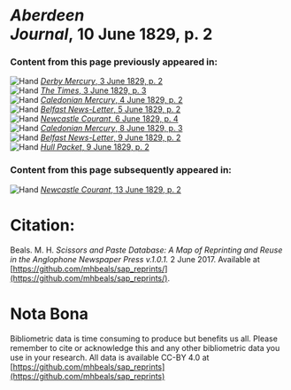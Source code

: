 # *Aberdeen Journal*, 10 June 1829, p. 2  
  
### Content from this page previously appeared in:  
![Hand](http://scissorsandpaste.net/wp-content/uploads/2017/06/smallhandpointer.png) [*Derby Mercury*, 3 June 1829, p. 2](https://mhbeals.github.io/sap_html/Derby-Mercury/Derby-Mercury-3-June-1829-p-2)  
![Hand](http://scissorsandpaste.net/wp-content/uploads/2017/06/smallhandpointer.png) [*The Times*, 3 June 1829, p. 3](https://mhbeals.github.io/sap_html/The-Times/The-Times-3-June-1829-p-3)  
![Hand](http://scissorsandpaste.net/wp-content/uploads/2017/06/smallhandpointer.png) [*Caledonian Mercury*, 4 June 1829, p. 2](https://mhbeals.github.io/sap_html/Caledonian-Mercury/Caledonian-Mercury-4-June-1829-p-2)  
![Hand](http://scissorsandpaste.net/wp-content/uploads/2017/06/smallhandpointer.png) [*Belfast News-Letter*, 5 June 1829, p. 2](https://mhbeals.github.io/sap_html/Belfast-News-Letter/Belfast-News-Letter-5-June-1829-p-2)  
![Hand](http://scissorsandpaste.net/wp-content/uploads/2017/06/smallhandpointer.png) [*Newcastle Courant*, 6 June 1829, p. 4](https://mhbeals.github.io/sap_html/Newcastle-Courant/Newcastle-Courant-6-June-1829-p-4)  
![Hand](http://scissorsandpaste.net/wp-content/uploads/2017/06/smallhandpointer.png) [*Caledonian Mercury*, 8 June 1829, p. 3](https://mhbeals.github.io/sap_html/Caledonian-Mercury/Caledonian-Mercury-8-June-1829-p-3)  
![Hand](http://scissorsandpaste.net/wp-content/uploads/2017/06/smallhandpointer.png) [*Belfast News-Letter*, 9 June 1829, p. 2](https://mhbeals.github.io/sap_html/Belfast-News-Letter/Belfast-News-Letter-9-June-1829-p-2)  
![Hand](http://scissorsandpaste.net/wp-content/uploads/2017/06/smallhandpointer.png) [*Hull Packet*, 9 June 1829, p. 2](https://mhbeals.github.io/sap_html/Hull-Packet/Hull-Packet-9-June-1829-p-2)  
  
### Content from this page subsequently appeared in:  
![Hand](http://scissorsandpaste.net/wp-content/uploads/2017/06/smallhandpointer.png) [*Newcastle Courant*, 13 June 1829, p. 2](https://mhbeals.github.io/sap_html/Newcastle-Courant/Newcastle-Courant-13-June-1829-p-2)  


# Citation: 

Beals. M. H. *Scissors and Paste Database: A Map of Reprinting and Reuse in the Anglophone Newspaper Press v.1.0.1.* 2 June 2017. Available at [https://github.com/mhbeals/sap_reprints/](https://github.com/mhbeals/sap_reprints/). 

# Nota Bona

Bibliometric data is time consuming to produce but benefits us all. Please remember to cite or acknowledge this and any other bibliometric data you use in your research. All data is available CC-BY 4.0 at [https://github.com/mhbeals/sap_reprints](https://github.com/mhbeals/sap_reprints)